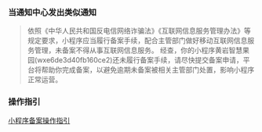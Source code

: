 

### 当通知中心发出类似通知
> 依照《中华人民共和国反电信网络诈骗法》《互联网信息服务管理办法》等规定要求，小程序应当履行备案手续，配合主管部门做好移动互联网信息服务管理，未备案不得从事互联网信息服务。
> 经查，你的小程序黄岩智慧果园(wxe6de3d40fb160ce2)还未履行备案手续，请尽快提交备案申请，平台将帮助你完成备案，以避免逾期未备案被相关主管部门处置，影响小程序正常运营。

### 操作指引

[小程序备案操作指引](https://developers.weixin.qq.com/miniprogram/product/record_guidelines.html)